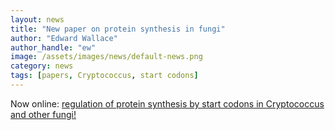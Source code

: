 ```yaml
---
layout: news
title: "New paper on protein synthesis in fungi"
author: "Edward Wallace"
author_handle: "ew"
image: /assets/images/news/default-news.png
category: news
tags: [papers, Cryptococcus, start codons]
---
```


Now online: [regulation of protein synthesis by start codons in Cryptococcus and other fungi!](/papers/paper/fungal-start-codons)
